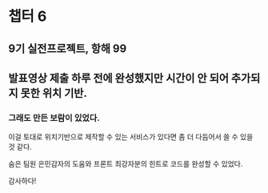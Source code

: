 # 챕터 6

## 9기 실전프로젝트, 항해 99

## 발표영상 제출 하루 전에 완성했지만 시간이 안 되어 추가되지 못한 위치 기반.

### 그래도 만든 보람이 있었다.
이걸 토대로 위치기반으로 제작할 수 있는 서비스가 있다면
좀 더 다듬어서 쓸 수 있을 것 같다.

숨은 팀원 은민감자의 도움와 프론트 최강자분의 힌트로
코드를 완성할 수 있었다.

감사하다!
